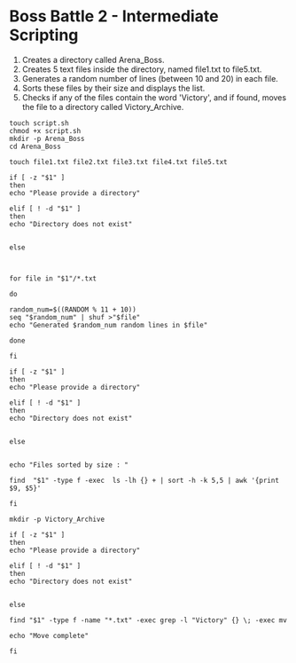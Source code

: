 # Boss Battle 2 - Intermediate Scripting

1. Creates a directory called Arena_Boss.
2. Creates 5 text files inside the directory, named file1.txt to file5.txt.
3. Generates a random number of lines (between 10 and 20) in each file.
4. Sorts these files by their size and displays the list.
5. Checks if any of the files contain the word 'Victory', and if found, moves the file to a directory called Victory_Archive.
```
touch script.sh
chmod +x script.sh
mkdir -p Arena_Boss
cd Arena_Boss
```
```
touch file1.txt file2.txt file3.txt file4.txt file5.txt
```
```
if [ -z "$1" ]
then
echo "Please provide a directory"

elif [ ! -d "$1" ]
then
echo "Directory does not exist"


else



for file in "$1"/*.txt

do

random_num=$((RANDOM % 11 + 10))
seq "$random_num" | shuf >"$file"
echo "Generated $random_num random lines in $file"

done

fi
```
```
if [ -z "$1" ]
then
echo "Please provide a directory"

elif [ ! -d "$1" ]
then
echo "Directory does not exist"


else


echo "Files sorted by size : "

find  "$1" -type f -exec  ls -lh {} + | sort -h -k 5,5 | awk '{print $9, $5}'

fi
```
```
mkdir -p Victory_Archive

if [ -z "$1" ]
then
echo "Please provide a directory"

elif [ ! -d "$1" ]
then
echo "Directory does not exist"


else

find "$1" -type f -name "*.txt" -exec grep -l "Victory" {} \; -exec mv

echo "Move complete"

fi
```

